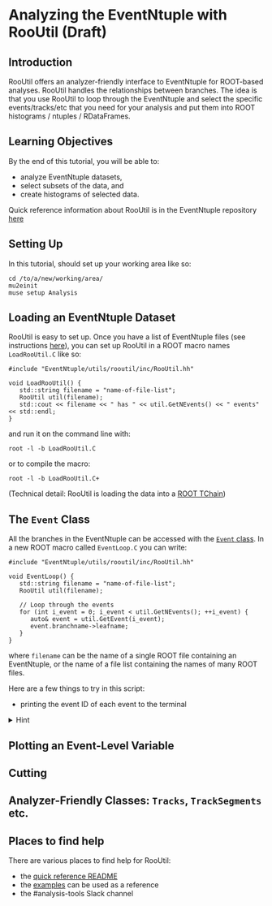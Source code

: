 # Analyzing the EventNtuple with RooUtil (Draft)

## Introduction
RooUtil offers an analyzer-friendly interface to EventNtuple for ROOT-based analyses. RooUtil handles the relationships between branches. The idea is that you use RooUtil to loop through the EventNtuple and select the specific events/tracks/etc that you need for your analysis and put them into ROOT histograms / ntuples / RDataFrames.

## Learning Objectives
By the end of this tutorial, you will be able to:
* analyze EventNtuple datasets,
* select subsets of the data, and
* create histograms of selected data.

Quick reference information about RooUtil is in the EventNtuple repository [here](https://www.github.com/Mu2e/EventNtuple/blob/main/utils/rooutil/README.md)

## Setting Up
In this tutorial, should set up your working area like so:

```
cd /to/a/new/working/area/
mu2einit
muse setup Analysis
```


## Loading an EventNtuple Dataset
RooUtil is easy to set up. Once you have a list of EventNtuple files (see instructions [here](./eventntuple-basics.md#Getting-a-list-of-EventNtuple-files)), you can set up RooUtil in a ROOT macro names ```LoadRooUtil.C``` like so:

```
#include "EventNtuple/utils/rooutil/inc/RooUtil.hh"

void LoadRooUtil() {
   std::string filename = "name-of-file-list";
   RooUtil util(filename);
   std::cout << filename << " has " << util.GetNEvents() << " events" << std::endl;
}
```

and run it on the command line with:

```
root -l -b LoadRooUtil.C
```

or to compile the macro:

```
root -l -b LoadRooUtil.C+
```

(Technical detail: RooUtil is loading the data into a [ROOT TChain](https://root.cern.ch/doc/master/classTChain.html))

## The ```Event``` Class
All the branches in the EventNtuple can be accessed with the [```Event``` class](../utils/rooutil/README.md#The-Event-Class). In a new ROOT macro called ```EventLoop.C``` you can write:

```
#include "EventNtuple/utils/rooutil/inc/RooUtil.hh"

void EventLoop() {
   std::string filename = "name-of-file-list";
   RooUtil util(filename);

   // Loop through the events
   for (int i_event = 0; i_event < util.GetNEvents(); ++i_event) {
      auto& event = util.GetEvent(i_event);
      event.branchname->leafname;
   }
}
```

where ```filename``` can be the name of a single ROOT file containing an EventNtuple, or the name of a file list containing the names of many ROOT files.

Here are a few things to try in this script:
* printing the event ID of each event to the terminal

<details>
<summary>Hint</summary>

use ```ntuplehelper``` to look at the ```evtinfo``` branch
</details>


## Plotting an Event-Level Variable

## Cutting

## Analyzer-Friendly Classes: ```Tracks```, ```TrackSegments``` etc.


## Places to find help
There are various places to find help for RooUtil:
* the [quick reference README](https://www.github.com/Mu2e/EventNtuple/blob/main/utils/rooutil/README.md)
* the [examples](https://github.com/Mu2e/EventNtuple/tree/main/utils/rooutil/examples) can be used as a reference
* the #analysis-tools Slack channel
